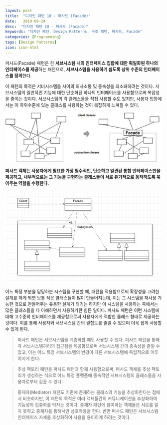 ```yaml
---
layout: post
title:  "디자인 패턴 10 - 퍼사드 (Facade)"
date:   2019-08-24
desc:  "디자인 패턴 10 - 퍼사드 (Facade)"
keywords: "디자인 패턴, Design Patterns, 구조 패턴, 퍼사드, Facade"
categories: [Programming]
tags: [Design Patterns]
icon: icon-html
---
```


퍼사드(Facade) 패턴은 한 **서브시스템 내의 인터페이스 집합에 대한 획일화된 하나의 인터페이스를 제공**하는 패턴으로, **서브시스템을 사용하기 쉽도록 상위 수준의 인터페이스를 정의**한다.

이 패턴의 목적은 서비시스템들 사이의 의사소통 및 종속성을 최소화하려는 것이다. 서브시스템의 일반적인 기능에 대한 단순화된 하나의 인터페이스를 사용함으로써 복잡성을 줄이는 것이다. 서브시스템의 각 클래스들을 직접 사용할 수도 있지만, 사용자 입장에서는 이 하위수준에 있는 클래스를 사용하는 것이 복잡하게 느껴질 수 있다.

![00.png](/static/assets/img/blog/programming/2019-08-24-design_patterns_10/00.png)

**퍼사드 객체는 사용자에게 필요한 가장 필수적인, 단순하고 일관된 통합 인터페이스만을 제공하고, 내부적으로는 그 기능을 구현하는 클래스들이 서로 유기적으로 동작하도록 묶어주는 역할을 수행한다.**

![01.png](/static/assets/img/blog/programming/2019-08-24-design_patterns_10/01.png)

어느 특정 부분을 담당하는 시스템을 구현할 때, 패턴을 적용함으로써 확장성을 고려한 설계를 하게 되면 보통 작은 클래스들이 많이 만들어지는데, 이는 그 시스템을 재사용 가능한 것으로 만들어주는 유용한 설계가 되기는 하지만 이 시스템을 사용하는 쪽에서는 많은 클래스들을 다 이해하면서 사용하기란 힘든 일이다. 퍼사드 패턴은 이런 시스템에 대해 고수준의 인터페이스를 제공함으로써 사용자에게 적합한 클래스 형태로 제공하는 것이다. 이를 통해 사용자와 서브시스템 간의 결합도를 줄일 수 있으며 더욱 쉽게 사용할 수 있게 된다.

> 퍼사드 패턴은 서브시스템을 계층화할 때도 사용할 수 있다. 퍼사드 패턴을 통해 각 서브시스템끼리의 접근점을 제공함으로써 서브시스템 간의 종속성을 줄일 수 있고, 이는 어느 특정 서브시스템의 변경이 다른 서브시스템에 독립적으로 이루어지게 한다.

> 추상 팩토리 패턴을 퍼사드 패턴과 함께 사용함으로써, 퍼사드 객체를 추상 팩토리가 생성하는 식으로 어느 특정 플랫폼에 종속적인 서브시스템의 클래스들을 사용자로부터 감출 수 있다.

> 중재자(Mediator) 패턴도 기존에 존재하는 클래스의 기능을 추상화한다는 점에서 비슷하지만, 이 패턴의 목적은 여러 객체들간의 커뮤니케이션을 추상화하여 기능성의 집중화를 막자는 것이다. 중재자 패턴에 참여하는 객체들은 서로를 알지 못하고 중재자를 통해서만 상호작용을 한다. 반면 퍼사드 패턴은 서브시스템 인터페이스 자체를 추상화하여 사용을 용이하게 하려는 것이다.

